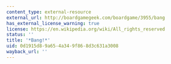 ```yaml
---
content_type: external-resource
external_url: http://boardgamegeek.com/boardgame/3955/bang
has_external_license_warning: true
license: https://en.wikipedia.org/wiki/All_rights_reserved
status: ''
title: '*Bang!*'
uid: 0d1915d8-9a65-4a34-9f86-8d3c631a3008
wayback_url: ''
---
```

